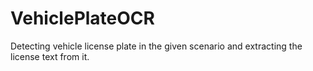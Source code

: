 # VehiclePlateOCR
 Detecting vehicle license plate in the given scenario and extracting the license text from it.
